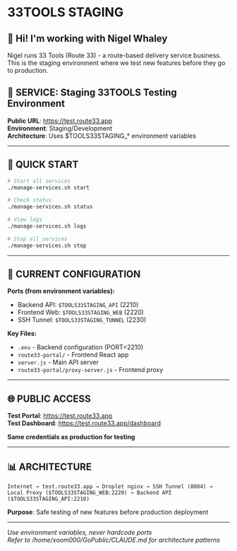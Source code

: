 # 33TOOLS STAGING

## 👋 Hi! I'm working with Nigel Whaley
Nigel runs 33 Tools (Route 33) - a route-based delivery service business. This is the staging environment where we test new features before they go to production.

## 🎯 SERVICE: Staging 33TOOLS Testing Environment

**Public URL**: https://test.route33.app  
**Environment**: Staging/Development  
**Architecture**: Uses $TOOLS33STAGING_* environment variables

---

## 🚀 QUICK START

```bash
# Start all services
./manage-services.sh start

# Check status  
./manage-services.sh status

# View logs
./manage-services.sh logs

# Stop all services
./manage-services.sh stop
```

---

## 🔧 CURRENT CONFIGURATION

**Ports (from environment variables):**
- Backend API: `$TOOLS33STAGING_API` (2210)
- Frontend Web: `$TOOLS33STAGING_WEB` (2220)
- SSH Tunnel: `$TOOLS33STAGING_TUNNEL` (2230)

**Key Files:**
- `.env` - Backend configuration (PORT=2210)
- `route33-portal/` - Frontend React app
- `server.js` - Main API server
- `route33-portal/proxy-server.js` - Frontend proxy

---

## 🌐 PUBLIC ACCESS

**Test Portal**: https://test.route33.app  
**Test Dashboard**: https://test.route33.app/dashboard  

**Same credentials as production for testing**

---

## 📊 ARCHITECTURE

```
Internet → test.route33.app → Droplet nginx → SSH Tunnel (8084) → 
Local Proxy ($TOOLS33STAGING_WEB:2220) → Backend API ($TOOLS33STAGING_API:2210)
```

**Purpose**: Safe testing of new features before production deployment

---

*Use environment variables, never hardcode ports*  
*Refer to /home/xoom000/GoPublic/CLAUDE.md for architecture patterns*
